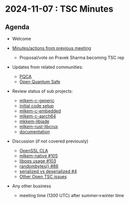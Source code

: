 # 2024-11-07 :  TSC Minutes

## Agenda

* Welcome

* [Minutes/actions from previous meeting](../2024-10-10/minutes.md)
  * Proposal/vote on Pravek Sharma becoming TSC rep

* Updates from related communities:
  * [PQCA](https://github.com/PQCA)
  * [Open Quantum Safe](https://github.com/open-quantum-safe)

* Review status of sub projects:
  * [mlkem-c-generic](https://github.com/pq-code-package/mlkem-c-generic)
  * [initial code setup](https://github.com/pq-code-package/mlkem-c-generic/issues/4)
  * [mlkem-c-embedded](https://github.com/pq-code-package/mlkem-c-embedded)
  * [mlkem-c-aarch64](https://github.com/pq-code-package/mlkem-c-aarch64)
  * [mkkem-libjade](https://github.com/pq-code-package/mlkem-libjade)
  * [mlkem-rust-libcrux](https://github.com/pq-code-package/mlkem-rust-libcrux)
  * [documentation](https://github.com/pq-code-package/documentation)

* Discussion (if not covered previously)
  * [OpenSSL CLA](https://github.com/pq-code-package/tsc/issues/113)
  * [mlkem-native #105](https://github.com/pq-code-package/tsc/issues/105)
  * [liboqs usage #103](https://github.com/pq-code-package/tsc/issues/103)
  * [randombytes() #86](https://github.com/pq-code-package/tsc/issues/86)
  * [serialized vs deserialized #4](https://github.com/pq-code-package/tsc/issues/4)
  * [Other Open TSC issues](https://github.com/orgs/pq-code-package/projects/4/views/1)

* Any other business
  * meeting time (1300 UTC) after summer->winter time

